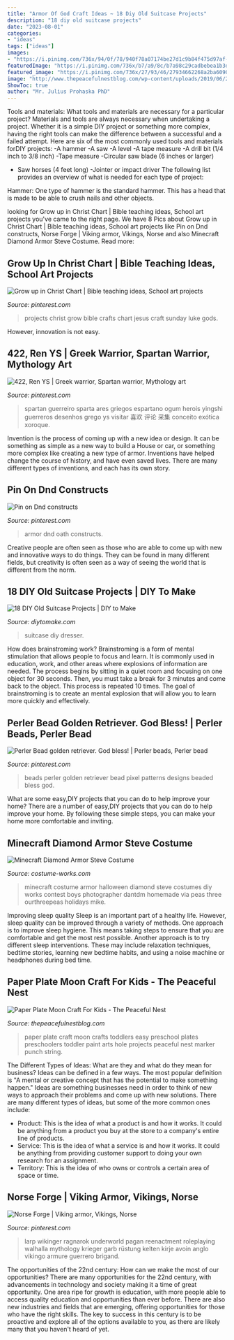 ```yaml
---
title: "Armor Of God Craft Ideas ~ 18 Diy Old Suitcase Projects"
description: "18 diy old suitcase projects"
date: "2023-08-01"
categories:
- "ideas"
tags: ["ideas"]
images:
- "https://i.pinimg.com/736x/94/0f/78/940f78a07174be27d1c9b84f475d97af--inspiring-words-art-projects.jpg"
featuredImage: "https://i.pinimg.com/736x/b7/a9/8c/b7a98c29cadbebea1b3de24aac27dbba--golden-retriever-perler-beads.jpg"
featured_image: "https://i.pinimg.com/736x/27/93/46/27934662268a2ba60903d6eeca2ebe70.jpg"
image: "http://www.thepeacefulnestblog.com/wp-content/uploads/2019/06/294-e1561469210674-768x1024.jpg"
ShowToc: true
author: "Mr. Julius Prohaska PhD"
---
```



Tools and materials: What tools and materials are necessary for a particular project?
Materials and tools are always necessary when undertaking a project. Whether it is a simple DIY project or something more complex, having the right tools can make the difference between a successful and a failed attempt. Here are six of the most commonly used tools and materials forDIY projects:
-A hammer
-A saw
-A level
-A tape measure
-A drill bit (1/4 inch to 3/8 inch) 
-Tape measure 
-Circular saw blade (6 inches or larger) 
- Saw horses (4 feet long)  -Jointer or impact driver 
The following list provides an overview of what is needed for each type of project: 

Hammer: One type of hammer is the standard hammer. This has a head that is made to be able to crush nails and other objects.

	

		
looking for Grow up in Christ Chart | Bible teaching ideas, School art projects you've came to the right page. We have 8 Pics about Grow up in Christ Chart | Bible teaching ideas, School art projects like Pin on Dnd constructs, Norse Forge | Viking armor, Vikings, Norse and also Minecraft Diamond Armor Steve Costume. Read more:
		
    
## Grow Up In Christ Chart | Bible Teaching Ideas, School Art Projects

<img loading=lazy src="https://i.pinimg.com/736x/94/0f/78/940f78a07174be27d1c9b84f475d97af--inspiring-words-art-projects.jpg" onerror="this.onerror=null;this.src='https://tse2.mm.bing.net/th?id=OIP.KcEArB49lIAa-SJOLuo1FAHaJ3&amp;pid=15.1';" alt="Grow up in Christ Chart | Bible teaching ideas, School art projects">

_Source: pinterest.com_

>projects christ grow bible crafts chart jesus craft sunday luke gods. 

	

However, innovation is not easy.

    
## 422, Ren YS | Greek Warrior, Spartan Warrior, Mythology Art

<img loading=lazy src="https://i.pinimg.com/736x/04/b4/fe/04b4fe6ee2475c3ee9e92bf3626ff30d.jpg" onerror="this.onerror=null;this.src='https://tse2.mm.bing.net/th?id=OIP.lEi4nIQ78ubIVYP7Vmnl9QHaKK&amp;pid=15.1';" alt="422, Ren YS | Greek warrior, Spartan warrior, Mythology art">

_Source: pinterest.com_

>spartan guerreiro sparta ares griegos espartano ogum herois yingshi guerreros desenhos grego ys visitar 喜欢 评论 采集 conceito exótica xoroque. 

	

Invention is the process of coming up with a new idea or design. It can be something as simple as a new way to build a House or car, or something more complex like creating a new type of armor. Inventions have helped change the course of history, and have even saved lives. There are many different types of inventions, and each has its own story.

    
## Pin On Dnd Constructs

<img loading=lazy src="https://i.pinimg.com/736x/53/00/05/530005be3bb3e91b4375d8ff7fe65985.jpg" onerror="this.onerror=null;this.src='https://tse4.mm.bing.net/th?id=OIP.3EHwqPp62H0cfE-sxjadfgHaLZ&amp;pid=15.1';" alt="Pin on Dnd constructs">

_Source: pinterest.com_

>armor dnd oath constructs. 

	

Creative people are often seen as those who are able to come up with new and innovative ways to do things. They can be found in many different fields, but creativity is often seen as a way of seeing the world that is different from the norm.

    
## 18 DIY Old Suitcase Projects | DIY To Make

<img loading=lazy src="http://www.diytomake.com/wp-content/uploads/2015/09/DIY-Vintage-Suitcase-Dresser.jpg" onerror="this.onerror=null;this.src='https://tse1.mm.bing.net/th?id=OIP.DjDjOG9DDa1JHFgBg0-qSAHaJ3&amp;pid=15.1';" alt="18 DIY Old Suitcase Projects | DIY to Make">

_Source: diytomake.com_

>suitcase diy dresser. 

	

How does brainstroming work?
Brainstroming is a form of mental stimulation that allows people to focus and learn. It is commonly used in education, work, and other areas where explosions of information are needed. The process begins by sitting in a quiet room and focusing on one object for 30 seconds. Then, you must take a break for 3 minutes and come back to the object. This process is repeated 10 times. The goal of brainstroming is to create an mental explosion that will allow you to learn more quickly and effectively.

    
## Perler Bead Golden Retriever. God Bless! | Perler Beads, Perler Bead

<img loading=lazy src="https://i.pinimg.com/736x/b7/a9/8c/b7a98c29cadbebea1b3de24aac27dbba--golden-retriever-perler-beads.jpg" onerror="this.onerror=null;this.src='https://tse4.mm.bing.net/th?id=OIP.EaFC2tGFG_YxIaDD4Ue-xgHaNK&amp;pid=15.1';" alt="Perler Bead golden retriever. God bless! | Perler beads, Perler bead">

_Source: pinterest.com_

>beads perler golden retriever bead pixel patterns designs beaded bless god. 

	

What are some easy,DIY projects that you can do to help improve your home?
There are a number of easy,DIY projects that you can do to help improve your home. By following these simple steps, you can make your home more comfortable and inviting.

    
## Minecraft Diamond Armor Steve Costume

<img loading=lazy src="http://photos.costume-works.com/full/minecraft_diamond_armor_steve.jpg" onerror="this.onerror=null;this.src='https://tse4.mm.bing.net/th?id=OIP.UHy78iDed2KwKkxbZRVNKQHaLH&amp;pid=15.1';" alt="Minecraft Diamond Armor Steve Costume">

_Source: costume-works.com_

>minecraft costume armor halloween diamond steve costumes diy works contest boys photographer dantdm homemade via peas three ourthreepeas holidays mike. 

	

Improving sleep quality
Sleep is an important part of a healthy life. However, sleep quality can be improved through a variety of methods. One approach is to improve sleep hygiene. This means taking steps to ensure that you are comfortable and get the most rest possible. Another approach is to try different sleep interventions. These may include relaxation techniques, bedtime stories, learning new bedtime habits, and using a noise machine or headphones during bed time.

    
## Paper Plate Moon Craft For Kids - The Peaceful Nest

<img loading=lazy src="http://www.thepeacefulnestblog.com/wp-content/uploads/2019/06/294-e1561469210674-768x1024.jpg" onerror="this.onerror=null;this.src='https://tse4.mm.bing.net/th?id=OIP.GPNAnTogix4hwPwVQGdAEwHaJ4&amp;pid=15.1';" alt="Paper Plate Moon Craft For Kids - The Peaceful Nest">

_Source: thepeacefulnestblog.com_

>paper plate craft moon crafts toddlers easy preschool plates preschoolers toddler paint arts hole projects peaceful nest marker punch string. 

	

The Different Types of Ideas: What are they and what do they mean for business?
Ideas can be defined in a few ways. The most popular definition is "A mental or creative concept that has the potential to make something happen." Ideas are something businesses need in order to think of new ways to approach their problems and come up with new solutions. 
There are many different types of ideas, but some of the more common ones include: 
- Product: This is the idea of what a product is and how it works. It could be anything from a product you buy at the store to a company's entire line of products. 
- Service: This is the idea of what a service is and how it works. It could be anything from providing customer support to doing your own research for an assignment. 
- Territory: This is the idea of who owns or controls a certain area of space or time.

    
## Norse Forge | Viking Armor, Vikings, Norse

<img loading=lazy src="https://i.pinimg.com/736x/27/93/46/27934662268a2ba60903d6eeca2ebe70.jpg" onerror="this.onerror=null;this.src='https://tse4.mm.bing.net/th?id=OIP.EBZzKs6jHHq2BeSX48drAgHaLI&amp;pid=15.1';" alt="Norse Forge | Viking armor, Vikings, Norse">

_Source: pinterest.com_

>larp wikinger ragnarok underworld pagan reenactment roleplaying walhalla mythology krieger garb rüstung kelten kirje avoin anglo vikingo armure guerrero brigand. 

	

The opportunities of the 22nd century: How can we make the most of our opportunities?
There are many opportunities for the 22nd century, with advancements in technology and society making it a time of great opportunity. One area ripe for growth is education, with more people able to access quality education and opportunities than ever before. There are also new industries and fields that are emerging, offering opportunities for those who have the right skills. The key to success in this century is to be proactive and explore all of the options available to you, as there are likely many that you haven't heard of yet.

